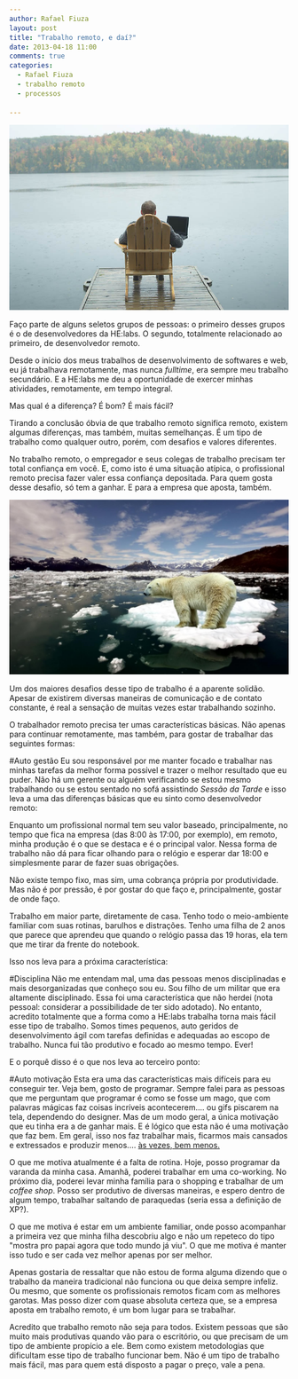 ```yaml
---
author: Rafael Fiuza
layout: post
title: "Trabalho remoto, e daí?"
date: 2013-04-18 11:00
comments: true
categories:
  - Rafael Fiuza
  - trabalho remoto
  - processos

---
```


![image](/images/posts/2013-04-17/RemoteWorking.jpg)

Faço parte de alguns seletos grupos de pessoas: o primeiro desses grupos é o de desenvolvedores da HE:labs. O segundo, totalmente relacionado ao primeiro, de desenvolvedor remoto.

Desde o início dos meus trabalhos de desenvolvimento de softwares e web, eu já trabalhava remotamente, mas nunca _fulltime_, era sempre meu trabalho secundário. E a HE:labs me deu a oportunidade de exercer minhas atividades, remotamente, em tempo integral.

<!--more-->
Mas qual é a diferença? É bom? É mais fácil?

Tirando a conclusão óbvia de que trabalho remoto significa remoto, existem algumas diferenças, mas também, muitas semelhanças. É um tipo de trabalho como qualquer outro, porém, com desafios e valores diferentes.

No trabalho remoto, o empregador e seus colegas de trabalho precisam ter total confiança em você. E, como isto é uma situação atípica, o profissional remoto precisa fazer valer essa confiança depositada. Para quem gosta desse desafio, só tem a ganhar. E para a empresa que aposta, também.


![image](/images/posts/2013-04-17/Polar_bear_Arctic_ice.jpg)

Um dos maiores desafios desse tipo de trabalho é a aparente solidão. Apesar de existirem diversas maneiras de comunicação e de contato constante, é real a sensação de muitas vezes estar trabalhando sozinho.

O trabalhador remoto precisa ter umas características básicas. Não apenas para continuar remotamente, mas também, para gostar de trabalhar das seguintes formas:

#Auto gestão
Eu sou responsável por me manter focado e trabalhar nas minhas tarefas da melhor forma possível e trazer o melhor resultado que eu puder. Não há um gerente ou alguém verificando se estou mesmo trabalhando ou se estou sentado no sofá assistindo _Sessão da Tarde_ e isso leva a uma das diferenças básicas que eu sinto como desenvolvedor remoto:

Enquanto um profissional normal tem seu valor baseado, principalmente, no tempo que fica na empresa (das 8:00 às 17:00, por exemplo), em remoto, minha produção é o que se destaca e é o principal valor. Nessa forma de trabalho não dá para ficar olhando para o relógio e esperar dar 18:00 e simplesmente parar de fazer suas obrigações.

Não existe tempo fixo, mas sim, uma cobrança própria por produtividade. Mas não é por pressão, é por gostar do que faço e, principalmente, gostar de onde faço.

Trabalho em maior parte, diretamente de casa. Tenho todo o meio-ambiente familiar com suas rotinas, barulhos e distrações. Tenho uma filha de 2 anos que parece que aprendeu que quando o relógio passa das 19 horas, ela tem que me tirar da frente do notebook.

Isso nos leva para a próxima característica:

#Disciplina
Não me entendam mal, uma das pessoas menos disciplinadas e mais desorganizadas que conheço sou eu. Sou filho de um militar que era altamente disciplinado. Essa foi uma característica que não herdei (nota pessoal: considerar a possibilidade de ter sido adotado). No entanto, acredito totalmente que a forma como a HE:labs trabalha torna mais fácil esse tipo de trabalho. Somos times pequenos, auto geridos de desenvolvimento ágil com tarefas definidas e adequadas ao escopo de trabalho. Nunca fui tão produtivo e focado ao mesmo tempo. Ever!

E o porquê disso é o que nos leva ao terceiro ponto:

#Auto motivação
Esta era uma das características mais difíceis para eu conseguir ter.
Veja bem, gosto de programar. Sempre falei para as pessoas que me perguntam que programar é como se fosse um mago, que com palavras mágicas faz coisas incríveis acontecerem.... ou gifs piscarem na tela, dependendo do designer.
Mas de um modo geral, a única motivação que eu tinha era a de ganhar mais. E é lógico que esta não é uma motivação que faz bem. Em geral, isso nos faz trabalhar mais, ficarmos mais cansados e extressados e produzir menos.... [às vezes, bem menos.](http://www.ted.com/talks/dan_pink_on_motivation.html)

O que me motiva atualmente é a falta de rotina. Hoje, posso programar da varanda da minha casa. Amanhã, poderei trabalhar em uma co-working. No próximo dia, poderei levar minha família para o shopping e trabalhar de um _coffee shop_. Posso ser produtivo de diversas maneiras, e espero dentro de algum tempo, trabalhar saltando de paraquedas (seria essa a definição de XP?).

O que me motiva é estar em um ambiente familiar, onde posso acompanhar a primeira vez que minha filha descobriu algo e não um repeteco do tipo "mostra pro papai agora que todo mundo já viu". O que me motiva é manter isso tudo e ser cada vez melhor apenas por ser melhor.

Apenas gostaria de ressaltar que não estou de forma alguma dizendo que o trabalho da maneira tradicional não funciona ou que deixa sempre infeliz. Ou mesmo, que somente os profissionais remotos ficam com as melhores garotas. Mas posso dizer com quase absoluta certeza que, se a empresa aposta em trabalho remoto, é um bom lugar para se trabalhar.

Acredito que trabalho remoto não seja para todos. Existem pessoas que são muito mais produtivas quando vão para o escritório, ou que precisam de um tipo de ambiente propício a ele. Bem como existem metodologias que dificultam esse tipo de trabalho funcionar bem. Não é um tipo de trabalho mais fácil, mas para quem está disposto a pagar o preço, vale a pena.







